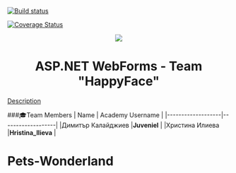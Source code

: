 [![Build status](https://ci.appveyor.com/api/projects/status/0pfgyuxfd3o6vixo?svg=true)](https://ci.appveyor.com/project/Juveniel/pets-wonderland)


[![Coverage Status](https://coveralls.io/repos/github/TeamHappyFace/Pets-Wonderland/badge.svg?branch=master)](https://coveralls.io/github/TeamHappyFace/Pets-Wonderland?branch=master)

<p align="center">
<a href="http://academy.telerik.com/">
<img src="https://camo.githubusercontent.com/08ecbe7b67d65cc7c6990787e2836b27b4296f2d/68747470733a2f2f7261772e6769746875622e636f6d2f666c65787472792f54656c6572696b2d41636164656d792f6d61737465722f50726f6772616d6d696e6725323077697468253230432532332f436f6465732f4f746865722f54656c6572696b2e706e67"/>
</a>


<h1 align="center">ASP.NET WebForms - Team "HappyFace"</h1>

[Description](https://github.com/TelerikAcademy/ASP.NET-Web-Forms/blob/master/Teamwork/README.md)

###:mortar_board:Team Members
| Name              | Academy Username      	|
|-------------------|-------------------|
|Димитър Калайджиев |__Juveniel__            	|
|Христина Илиева |__Hristina_Ilieva__    	 	|

# Pets-Wonderland
